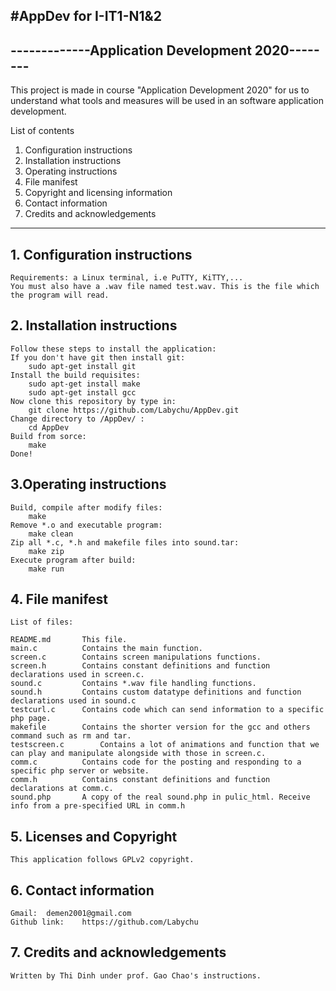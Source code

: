 #AppDev for I-IT1-N1&2
-------------------------------------------------
-------------Application Development 2020--------
-------------------------------------------------

This project is made in course "Application Development 2020"
for us to understand what tools and measures will be used in 
an software application development.

List of contents
1. Configuration instructions
2. Installation instructions
3. Operating instructions
4. File manifest
5. Copyright and licensing information
6. Contact information
7. Credits and acknowledgements

-------------------------------------------------

## 1. Configuration instructions  
	Requirements: a Linux terminal, i.e PuTTY, KiTTY,...  
	You must also have a .wav file named test.wav. This is the file which the program will read.

## 2. Installation instructions  
	Follow these steps to install the application:  
	If you don't have git then install git:  
		sudo apt-get install git  
	Install the build requisites:  
		sudo apt-get install make  
		sudo apt-get install gcc		
	Now clone this repository by type in:  
		git clone https://github.com/Labychu/AppDev.git  
	Change directory to /AppDev/ :  
		cd AppDev  
	Build from sorce:
		make
	Done!  
  
## 3.Operating instructions  
	Build, compile after modify files:  
		make  
	Remove *.o and executable program:  
		make clean  
	Zip all *.c, *.h and makefile files into sound.tar:  
		make zip  
	Execute program after build:  
		make run  
  
## 4. File manifest  
	List of files:
  
	README.md		This file.  
	main.c			Contains the main function.  
	screen.c		Contains screen manipulations functions.  
	screen.h		Contains constant definitions and function declarations used in screen.c.  
	sound.c			Contains *.wav file handling functions.  
	sound.h			Contains custom datatype definitions and function declarations used in sound.c  
	testcurl.c		Contains code which can send information to a specific php page.  
	makefile		Contains the shorter version for the gcc and others command such as rm and tar.  
	testscreen.c		Contains a lot of animations and function that we can play and manipulate alongside with those in screen.c.  
	comm.c			Contains code for the posting and responding to a specific php server or website.  
	comm.h			Contains constant definitions and function declarations at comm.c.
	sound.php		A copy of the real sound.php in pulic_html. Receive info from a pre-specified URL in comm.h 
  
## 5. Licenses and Copyright   
	This application follows GPLv2 copyright.  
  
## 6. Contact information  
	Gmail:	demen2001@gmail.com  
	Github link:	https://github.com/Labychu  
  
## 7. Credits and acknowledgements  
	Written by Thi Dinh under prof. Gao Chao's instructions.  
